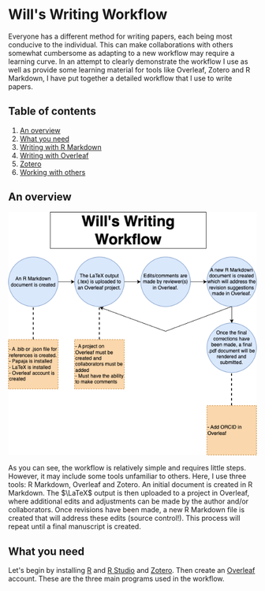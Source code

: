 # Will's Writing Workflow

Everyone has a different method for writing papers, each being most conducive to the individual. This can make collaborations with others somewhat cumbersome as adapting to a new workflow may require a learning curve. In an attempt to clearly demonstrate the workflow I use as well as provide some learning material for tools like Overleaf, Zotero and R Markdown, I have put together a detailed workflow that I use to write papers.

## Table of contents

1. [An overview](#1)
2. [What you need](#2)
3. [Writing with R Markdown](#3)
4. [Writing with Overleaf](#4)
5. [Zotero](#5)
6. [Working with others](#6)

## An overview <a name="1"></a>

<center>
    <img src="workflow.png" alt="workflow" class="workflow"/>
</center>

As you can see, the workflow is relatively simple and requires little steps. However, it may include some tools unfamiliar to others. Here, I use three tools: R Markdown, Overleaf and Zotero. An initial document is created in R Markdown. The $\LaTeX$ output is then uploaded to a project in Overleaf, where additional edits and adjustments can be made by the author and/or collaborators. Once revisions have been made, a new R Markdown file is created that will address these edits (source control!). This process will repeat until a final manuscript is created.

## What you need <a name="2"></a>

Let's begin by installing [R](https://cran.r-project.org/mirrors.html) and [R Studio](https://rstudio-education.github.io/hopr/starting.html) and [Zotero](https://www.zotero.org/download/). Then create an [Overleaf](https://www.overleaf.com/) account. These are the three main programs used in the workflow.
